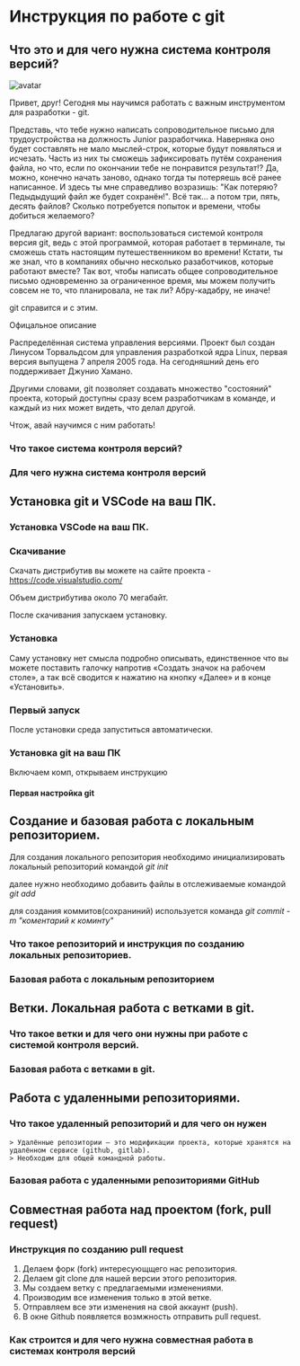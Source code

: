 
# Инструкция по работе с git

## Что это и для чего нужна система контроля версий?

![avatar](https://fuzeservers.ru/wp-content/uploads/3/0/c/30c29ce4cc08523ecc6e1f205bc207d0.jpeg)

Привет, друг! Сегодня мы научимся работать с важным инструментом для разработки - git. 

Представь, что тебе нужно написать сопроводительное письмо для трудоустройства на должность Junior разработчика. Наверняка оно будет составлять не мало мыслей-строк, которые будут появляться и исчезать. Часть из них ты сможешь зафиксировать путём сохранения файла, но что, если по окончании тебе не понравится результат!? Да, можно, конечно начать заново, однако тогда ты потеряешь всё ранее написанное. И здесь ты мне справедливо возразишь: "Как потеряю? Педыдыдущий файл же будет сохранён!". Всё так... а потом три, пять, десять файлов? Сколько потребуется попыток и времени, чтобы добиться желаемого?

Предлагаю другой вариант: воспользоваться системой контроля версия git, ведь с этой программой, которая работает в терминале, ты сможешь стать настоящим путешественником во времени! Кстати, ты же знал, что в компаниях обычно несколько разаботчиков, которые работают вместе? Так вот, чтобы написать общее сопроводительное письмо одновременно за ограниченное время, мы можем получить совсем не то, что планировала, не так ли? Абру-кадабру, не иначе!

git справится и с этим. 

Офицальное описание 

Распределённая система управления версиями. Проект был создан Линусом Торвальдсом для управления разработкой ядра Linux, первая версия выпущена 7 апреля 2005 года. На сегодняшний день его поддерживает Джунио Хамано. 

Другими словами, git позволяет создавать множество "состояний" проекта, который доступны сразу всем разработчикам в команде, и каждый из них может видеть, что делал другой. 

Чтож, авай научимся с ним работать!


### Что такое система контроля версий?

### Для чего нужна система контроля версий

## Установка git и VSCode на ваш ПК.

### Установка VSCode на ваш ПК.

### Скачивание

Скачать дистрибутив вы можете на сайте проекта - https://code.visualstudio.com/

Объем дистрибутива около 70 мегабайт.

После скачивания запускаем установку.

### Установка

Саму установку нет смысла подробно описывать, единственное что вы можете поставить галочку напротив «Создать значок на рабочем столе», а так всё сводится к нажатию на кнопку «Далее» и в конце «Установить».

### Первый запуск

После установки среда запуститься автоматически.

### Установка git на ваш ПК
Включаем комп, открываем инструкцию
#### Первая настройка git

## Создание и базовая работа с локальным репозиторием.

Для создания локального репозитория необходимо инициализировать локальный репозиторий командой *git init*

далее нужно необходимо добавить файлы в отслеживаемые командой *git add*

для создания коммитов(сохраниний) используется команда *git commit -m "коментарий к коминту"*

### Что такое репозиторий и инструкция по созданию локальных репозиториев.

### Базовая работа с локальным репозиторием

## Ветки. Локальная работа с ветками в git.

### Что такое ветки и для чего они нужны при работе с системой контроля версий.

### Базовая работа с ветками в git.

## Работа с удаленными репозиториями.

### Что такое удаленный репозиторий и для чего он нужен
    > Удалённые репозитории — это модификации проекта, которые хранятся на удалённом сервисе (github, gitlab).
    > Необходим для общей командной работы.

### Базовая работа с удаленными репозиториями GitHub

## Совместная работа над проектом (fork, pull request)

### Инструкция по созданию pull request

1. Делаем форк (fork) интересующщего нас репозитория.
2. Делаем git clone для нашей версии этого репозитория.
3. Мы создаем ветку с предлагаемыми изменениями.
4. Производим все изменения только в этой ветке.
5. Отправляем все эти изменения на свой аккаунт (push).
6. В окне Github появляется возмжность отправить pull request.

### Как строится и для чего нужна совместная работа в системах контроля версий


